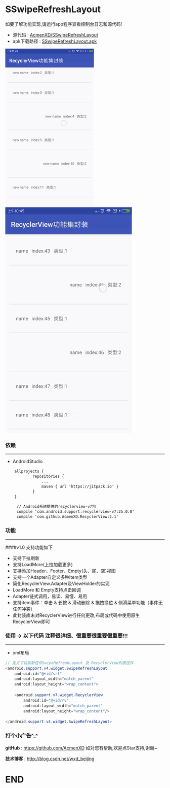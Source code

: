 # SSwipeRefreshLayout

如要了解功能实现,请运行app程序查看控制台日志和源代码!
* 源代码 : <a href="https://github.com/AcmenXD/SSwipeRefreshLayout">AcmenXD/SSwipeRefreshLayout</a>
* apk下载路径 : <a href="https://github.com/AcmenXD/Resource/blob/master/apks/SSwipeRefreshLayout.apk">SSwipeRefreshLayout.apk</a>

![gif](https://github.com/AcmenXD/RecyclerView/blob/master/pic/1.gif)
![gif](https://github.com/AcmenXD/RecyclerView/blob/master/pic/2.gif)
### 依赖
---
- AndroidStudio
```
	allprojects {
            repositories {
                ...
                maven { url 'https://jitpack.io' }
            }
	}
```
```
	 // Android系统提供的recyclerview-v7包
	 compile 'com.android.support:recyclerview-v7:25.0.0'
	 compile 'com.github.AcmenXD:RecyclerView:2.1'
```
### 功能
---

####v1.0 支持功能如下
- 支持下拉刷新
- 支持LoadMore(上拉加载更多)
- 支持添加Header、Footer、Empty(头、尾、空)视图
- 支持一个Adapter自定义多种Item类型
- 简化RecyclerView.Adapter及ViewHolder的实现
- LoadMore 和 Empty支持点击回调
- Adapter链式调用，易读、易懂、易用
- 支持item事件：单击 & 长按 & 滑动删除 & 拖拽换位 & 侧滑菜单功能（事件无任何冲突）
- 此封装库未对RecyclerView进行任何更改,布局或代码中使用原生RecyclerView即可
### 使用 -> 以下代码 注释很详细、很重要很重要很重要!!!
---
- xml布局
```java
// 定义下拉刷新控件SwipeRefreshLayout 及 RecyclerView列表控件
<android.support.v4.widget.SwipeRefreshLayout
    android:id="@+id/srl"
    android:layout_width="match_parent"
    android:layout_height="wrap_content">

    <android.support.v7.widget.RecyclerView
        android:id="@+id/rv"
        android:layout_width="match_parent"
        android:layout_height="wrap_content"/>

</android.support.v4.widget.SwipeRefreshLayout>
```
### 打个小广告^_^
**gitHub** : https://github.com/AcmenXD   如对您有帮助,欢迎点Star支持,谢谢~

**技术博客** : http://blog.csdn.net/wxd_beijing
# END
